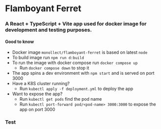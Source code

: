# Flamboyant Ferret

### A React + TypeScript + Vite app used for docker image for development and testing purposes.

#### Good to know
- Docker image `monollect/flamboyant-ferret` is based on latest `node`
- To build image run `npm run d:build`
- To run the image with docker compose run `docker compose up`
  - Run `docker compose down` to stop it
- The app spins a dev environment with `npm start` and is served on port 3000
- Have a K8S cluster running? 
  - Run `kubectl apply -f deployment.yml` to deploy the app
- Want to expose the app?
  - Run `kubectl get pods` find the pod name
  - Run `kubectl port-forward pod/<pod-name> 3000:3000` to expose the app on port 3000


### Test